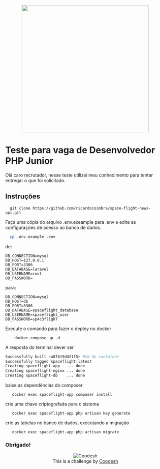 <p align="center"><a href="https://laravel.com" target="_blank"><img src="https://raw.githubusercontent.com/laravel/art/master/logo-lockup/5%20SVG/2%20CMYK/1%20Full%20Color/laravel-logolockup-cmyk-red.svg" width="400"></a></p>

# Teste para vaga de Desenvolvedor PHP Junior

Olá caro recrutador, nesse teste utilizei meu conhecimento para tentar entregar o que foi solicitado.

## Instruções

``` git
  git clone https://github.com/ricardocoimbra/space-flight-news-api.git
```

Faça uma cópia do arquivo .env.exeample para .env e edite as configurações de acesso ao banco de dados.
```bash
  cp .env.example .env
```

de:
```dotenv
DB_CONNECTION=mysql
DB_HOST=127.0.0.1
DB_PORT=3306
DB_DATABASE=laravel
DB_USERNAME=root
DB_PASSWORD=
```
para:

```dotenv
DB_CONNECTION=mysql
DB_HOST=db
DB_PORT=3306
DB_DATABASE=spaceflight_database
DB_USERNAME=spaceflight_user
DB_PASSWORD=sp4c3fl1gh7
```

Execute o comando para fazer o deploy no docker
```docker
    docker-compose up -d
```

A resposta do terminal dever ser
```bash
Successfully built <a8f619d421f5> #Id do container
Successfully tagged spaceflight:latest
Creating spaceflight-app   ... done
Creating spaceflight-nginx ... done
Creating spaceflight-db    ... done
```

baixe as dependências do composer 
```shell
   docker exec spaceflight-app composer install
```

crie uma chave criptografada para o sistema
```shell
   docker exec spaceflight-app php artisan key:generate
```

crie as tabelas no banco de dados, executando a migração
```shell
   docker exec spaceflight-app php artisan migrate
```





### Obrigado!


<p align="center">
    <img src="https://coodesh.com/images/svg/logos/logo.svg" alt="Coodesh"><br>
    This is a challenge by <a href="https://coodesh.com/">Coodesh</a>
</p>
